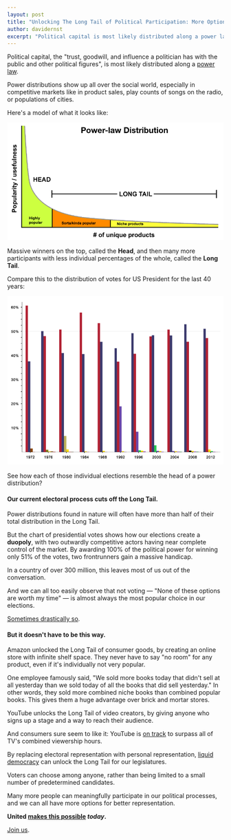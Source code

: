 ```yaml
---
layout: post
title: "Unlocking The Long Tail of Political Participation: More Options for Better Representation"
author: davidernst
excerpt: "Political capital is most likely distributed along a power law. But our current electoral process cuts off the Long Tail, leaving so many people out. It doesn't have to be this way."
---
```


Political capital, the "trust, goodwill, and influence a politician has with the public and other political figures", is most likely distributed along a [power law](https://en.wikipedia.org/wiki/Power_law).

Power distributions show up all over the social world, especially in competitive markets like in product sales, play counts of songs on the radio, or populations of cities.

Here's a model of what it looks like:

![](/assets/article_images/2017-12-18-unlocking-the-long-tail-of-political-participation/LongTail.png)

Massive winners on the top, called the **Head**, and then many more participants with less individual percentages of the whole, called the **Long Tail**.

Compare this to the distribution of votes for US President for the last 40 years:

[![](/assets/article_images/2017-12-18-unlocking-the-long-tail-of-political-participation/United_States_presidential_election_results_bar_graph_Expanded.png)](https://commons.wikimedia.org/wiki/File:United_States_presidential_election_results_bar_graph_(Expanded).png)

See how each of those individual elections resemble the head of a power distribution?

#### Our current electoral process cuts off the Long Tail.

Power distributions found in nature will often have more than half of their total distribution in the Long Tail.

But the chart of presidential votes shows how our elections create a **duopoly**, with two outwardly competitive actors having near complete control of the market. By awarding 100% of the political power for winning only 51% of the votes, two frontrunners gain a massive handicap.

In a country of over 300 million, this leaves most of us out of the conversation.

And we can all too easily observe that not voting — "None of these options are worth my time" — is almost always the most popular choice in our elections.

[Sometimes drastically so](https://www.citylab.com/equity/2016/11/in-the-us-almost-no-one-votes-in-local-elections/505766/).

#### But it doesn't have to be this way.

Amazon unlocked the Long Tail of consumer goods, by creating an online store with infinite shelf space. They never have to say "no room" for any product, even if it's individually not very popular.

One employee famously said, "We sold more books today that didn't sell at all yesterday than we sold today of all the books that did sell yesterday." In other words, they sold more combined niche books than combined popular books. This gives them a huge advantage over brick and mortar stores.

YouTube unlocks the Long Tail of video creators, by giving anyone who signs up a stage and a way to reach their audience.

And consumers sure seem to like it: YouTube is [on track](https://www.wsj.com/articles/youtube-tops-1-billion-hours-of-video-a-day-on-pace-to-eclipse-tv-1488220851?mod=e2fb) to surpass all of TV's combined viewership hours.

By replacing electoral representation with personal representation, [liquid democracy](/2016/09/21/what-is-liquid-democracy/) can unlock the Long Tail for our legislatures.

Voters can choose among anyone, rather than being limited to a small number of predetermined candidates.

Many more people can meaningfully participate in our political processes, and we can all have more options for better representation.

**United [makes this possible](/2017/11/06/announcing-united-vote/) *today*.**

[Join us](https://united.vote/join).
